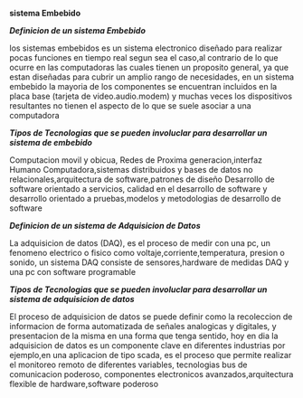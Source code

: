 **sistema Embebido**

***<p>Definicion de un sistema Embebido<p>***
los sistemas embebidos es un sistema electronico diseñado para realizar pocas funciones en tiempo real segun sea el caso,al contrario de lo que ocurre en las computadoras las cuales tienen
un proposito general, ya que estan diseñadas para cubrir un amplio rango de necesidades, en un sistema embebido la mayoria de los componentes se encuentran incluidos en la placa base
(tarjeta de video.audio.modem) y muchas veces los dispositivos resultantes no tienen el aspecto de lo que se suele asociar a una computadora

***<p>Tipos de Tecnologias que se pueden involuclar para desarrollar un sistema de embebido<p>***
Computacion movil y obicua, Redes de Proxima generacion,interfaz Humano Computadora,sistemas distribuidos y bases de datos no relacionales,arquitectura de software,patrones de diseño
Desarrollo de software orientado a servicios, calidad en el desarrollo de software y desarrollo orientado a pruebas,modelos y metodologias de desarrollo de software

***<p>Definicion de un sistema de Adquisicion de Datos<p>***
La adquisicion de datos (DAQ), es el proceso de medir con una pc, un fenomeno electrico o fisico como voltaje,corriente,temperatura, presion o sonido,
un sistema DAQ consiste de sensores,hardware de medidas DAQ y una pc con software programable



***<p>Tipos de Tecnologias que se pueden involuclar para desarrollar un sistema de adquisicion de datos<p>***
El proceso de adquisicion de datos se puede definir como la recoleccion de informacion de forma automatizada de señales analogicas y digitales, y presentacion de la misma
en una forma que tenga sentido, hoy en dia la adquisicion de datos es un componente clave en diferentes industrias por ejemplo,en una aplicacion de tipo scada, es el proceso
que permite realizar el monitoreo remoto de diferentes variables,
tecnologias bus de comunicacion poderoso, componentes electronicos avanzados,arquitectura flexible de hardware,software poderoso



